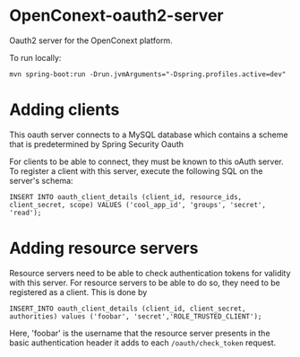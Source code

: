 # OpenConext-oauth2-server
Oauth2 server for the OpenConext platform.

To run locally:

`mvn spring-boot:run -Drun.jvmArguments="-Dspring.profiles.active=dev"`


# Adding clients
This oauth server connects to a MySQL database which contains a scheme that is predetermined by Spring Security Oauth

For clients to be able to connect, they must be known to this oAuth server. To register a client
with this server, execute the following SQL on the server's schema:

`
INSERT INTO oauth_client_details (client_id, resource_ids, client_secret, scope)
    VALUES ('cool_app_id', 'groups', 'secret', 'read');
`

# Adding resource servers
Resource servers need to be able to check authentication tokens for validity with this server.
For resource servers to be able to do so, they need to be registered as a client. This is done by

`
INSERT_INTO oauth_client_details (client_id, client_secret, authorities)
    values ('foobar', 'secret','ROLE_TRUSTED_CLIENT');
`

Here, 'foobar' is the username that the resource server presents in the basic authentication header it adds to each `/oauth/check_token` request.

